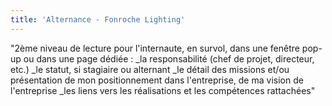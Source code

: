 ```yaml
---
title: 'Alternance - Fonroche Lighting'
---
```

"2ème niveau de lecture pour l'internaute, en survol, dans une fenêtre pop-up ou dans une page dédiée :
_la responsabilité (chef de projet, directeur, etc.)
_le statut, si stagiaire ou alternant
_le détail des missions et/ou présentation de mon positionnement dans l'entreprise, de ma vision de l'entreprise
_les liens vers les réalisations et les compétences rattachées"
